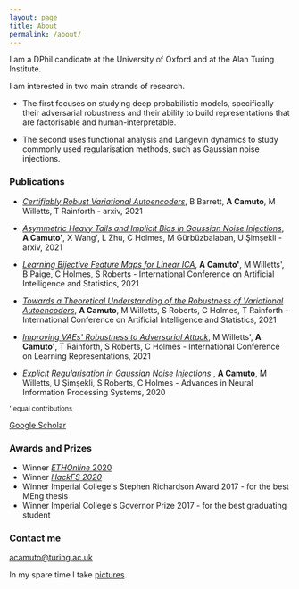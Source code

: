 ```yaml
---
layout: page
title: About
permalink: /about/
---
```


I am a DPhil candidate at the University of Oxford and at the Alan Turing Institute. 

I am interested in two main strands of research. 

- The first focuses on studying deep probabilistic models, specifically their adversarial robustness and their ability to build representations that are factorisable and human-interpretable. 

- The second uses functional analysis and Langevin dynamics to study commonly used regularisation methods, such as Gaussian noise injections.

### Publications

- [_Certifiably Robust Variational Autoencoders_](https://arxiv.org/abs/2102.07559), B Barrett, **A Camuto**,  M Willetts, T Rainforth - arxiv, 2021

- [_Asymmetric Heavy Tails and Implicit Bias in Gaussian Noise Injections_](https://arxiv.org/pdf/2102.07006), **A Camuto'**, X Wang', L Zhu, C Holmes, M Gürbüzbalaban, U Şimşekli - arxiv, 2021

- [_Learning Bijective Feature Maps for Linear ICA_](https://arxiv.org/abs/2002.07766), **A Camuto'**, M Willetts', B Paige, C Holmes, S Roberts - International Conference on Artificial Intelligence and Statistics, 2021

- [_Towards a Theoretical Understanding of the Robustness of Variational Autoencoders_](https://arxiv.org/pdf/2007.07365), **A Camuto**, M Willetts, S Roberts, C Holmes, T Rainforth - International Conference on Artificial Intelligence and Statistics, 2021

- [_Improving VAEs' Robustness to Adversarial Attack_](https://arxiv.org/abs/1906.00230), M Willetts', **A Camuto'**, T Rainforth, S Roberts, C Holmes - International Conference on Learning Representations, 2021

- [_Explicit Regularisation in Gaussian Noise Injections_](https://papers.nips.cc/paper/2020/hash/c16a5320fa475530d9583c34fd356ef5-Abstract.html) , **A Camuto**, M Willetts, U Şimşekli, S Roberts, C Holmes - Advances in Neural Information Processing Systems, 2020


<sup>' equal contributions</sup>

[Google Scholar](https://scholar.google.com/citations?user=BUJ6H04AAAAJ&hl)

### Awards and Prizes

- Winner [_ETHOnline_ 2020](https://hack.ethglobal.co/showcase/myel-receIkh8KxVLAtUpH)
- Winner [_HackFS 2020_](https://hack.ethglobal.co/showcase/myel-receOUiPSd63148qZ)
- Winner Imperial College's Stephen Richardson Award 2017 - for the best MEng thesis
- Winner Imperial College's Governor Prize 2017 - for the best graduating student

### Contact me

[acamuto@turing.ac.uk](acamuto@turing.ac.uk)

In my spare time I take [pictures](https://www.instagram.com/dantino11). 
